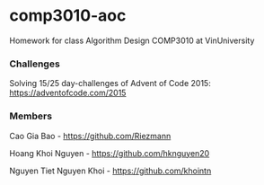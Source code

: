 # comp3010-aoc
Homework for class Algorithm Design COMP3010 at VinUniversity
### Challenges
Solving 15/25 day-challenges of Advent of Code 2015: https://adventofcode.com/2015
### Members
Cao Gia Bao - https://github.com/Riezmann

Hoang Khoi Nguyen - https://github.com/hknguyen20

Nguyen Tiet Nguyen Khoi - https://github.com/khointn
